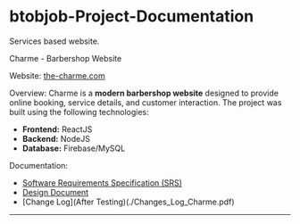 # btobjob-Project-Documentation
Services based website.

Charme - Barbershop Website

Website: [the-charme.com](https://the-charme.com)

Overview:
Charme is a **modern barbershop website** designed to provide online booking, service details, and customer interaction. The project was built using the following technologies:

- **Frontend:** ReactJS
- **Backend:** NodeJS
- **Database:** Firebase/MySQL

Documentation:
- [Software Requirements Specification (SRS)](./SRS_Charme.pdf)
- [Design Document](./Design_Document_Charme.pdf)
- [Change Log](After Testing)(./Changes_Log_Charme.pdf)

---
